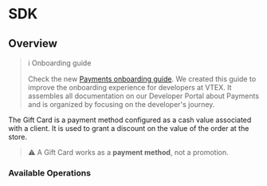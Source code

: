 # SDK

## Overview

>ℹ️ Onboarding guide
>
> Check the new [Payments onboarding guide](https://developers.vtex.com/docs/guides/payments-overview). We created this guide to improve the onboarding experience for developers at VTEX. It assembles all documentation on our Developer Portal about Payments and is organized by focusing on the developer's journey.

The Gift Card is a payment method configured as a cash value associated with a client. It is used to grant a discount on the value of the order at the store.

> ⚠ A Gift Card works as a **payment method**, not a promotion.

### Available Operations


